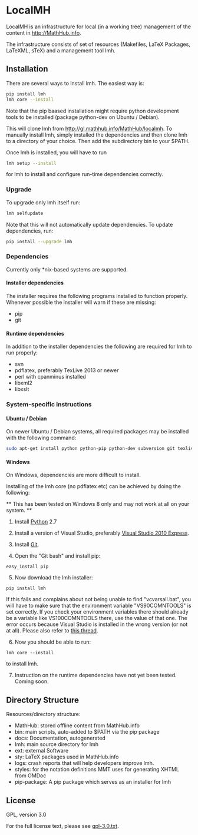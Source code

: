 # LocalMH
LocalMH is an infrastructure for local (in a working tree) management of the content in http://MathHub.info.

The infrastructure consists of set of resources (Makefiles, LaTeX Packages, LaTeXML, sTeX) and a management tool lmh.

## Installation

There are several ways to install lmh. The easiest way is:

```bash
pip install lmh
lmh core --install
```

Note that the pip baased installation might require python development tools to be installed
(package python-dev on Ubuntu / Debian).

This will clone lmh from http://gl.mathhub.info/MathHub/localmh. To manually install lmh, simply installed the dependencies and then clone lmh to a directory of your choice. Then add the subdirectory bin to your $PATH.

Once lmh is installed, you will have to run

```bash
lmh setup --install
```

for lmh to install and configure run-time dependencies correctly.

### Upgrade

To upgrade only lmh itself run:

```bash
lmh selfupdate
```

Note that this will not automatically update dependencies. To update dependencies, run:

```bash
pip install --upgrade lmh
```

### Dependencies

Currently only *nix-based systems are supported.

#### Installer dependencies

The installer requires the following programs installed to function properly. Whenever possible the installer will warn if these are missing:

* pip
* git

#### Runtime dependencies

In addition to the installer dependencies the following are required for lmh to run properly:

* svn
* pdflatex, preferably TexLive 2013 or newer
* perl with cpanminus installed
* libxml2
* libxslt

### System-specific instructions

#### Ubuntu / Debian

On newer Ubuntu / Debian systems, all required packages may be installed with the following command:

```bash
sudo apt-get install python python-pip python-dev subversion git texlive cpanminus libxml2-dev libxslt-dev libgdbm-dev
```

#### Windows

On Windows, dependencies are more difficult to install.

Installing of the lmh core (no pdflatex etc) can be achieved by doing the following:

** This has been tested on Windows 8 only and may not work at all on your system. **

1) Install [Python](https://www.python.org/download/) 2.7

2) Install a version of Visual Studio, preferably [Visual Studio 2010 Express](http://www.visualstudio.com/downloads/download-visual-studio-vs#d-2010-express).

3) Install [Git](http://git-scm.com/download/win).

4) Open the "Git bash" and install pip:

```
easy_install pip
```

5) Now  download the lmh installer:

```
pip install lmh
```

If this fails and complains about not being unable to find "vcvarsall.bat",
you will have to make sure that the environment variable "VS90COMNTOOLS" is set
correctly. If you check your environment variables there should already be a
variable like VS100COMNTOOLS there, use the value of that one. The error occurs
because Visual Studio is installed in the wrong version (or not at all). Please
also refer to
[this thread](http://stackoverflow.com/questions/17658092/unable-to-find-vcvarsall-bat-using-python-3-3-in-windows-8).

6) Now you should be able to run:

```
lmh core --install
```

to install lmh.

7) Instruction on the runtime dependencies have not yet been tested. Coming soon.

## Directory Structure

Resources/directory structure:

* MathHub:		stored offline content from MathHub.info
* bin:			main scripts, auto-added to $PATH via the pip package
* docs:			Documentation, autogenerated
* lmh:			main source directory for lmh
* ext:			external Software
* sty:			LaTeX packages used in MathHub.info
* logs:			crash reports that will help developers improve lmh.
* styles:		for the notation definitions MMT uses for generating XHTML from OMDoc
* pip-package:	A pip package which serves as an installer for lmh

## License

GPL, version 3.0

For the full license text, please see [gpl-3.0.txt](gpl-3.0.txt).
